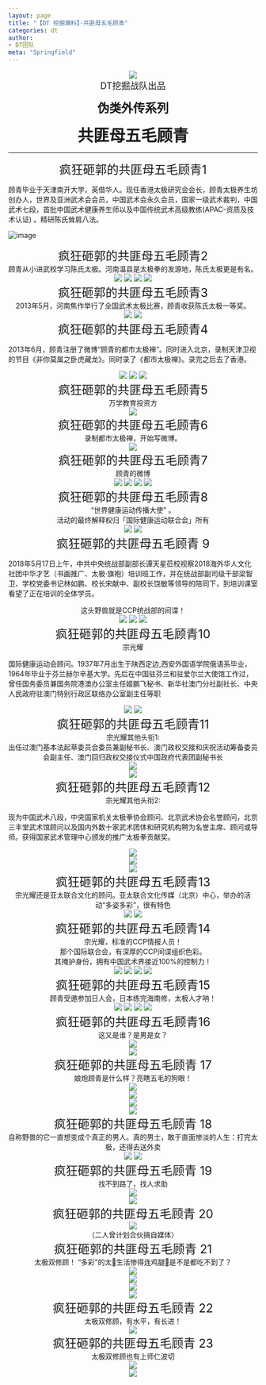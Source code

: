 ```yaml
---
layout: page
title: "【DT 挖掘爆料】·共匪母五毛顾青"
categories: dt
author:
- DT团队
meta: "Springfield"
---
```


<center>
    <img src="../../../../image/dt/logo.png"/>
</center>

<center>
    <font size=4>
        DT挖掘战队出品
    </font>
</center>
    
**<center><font size=5>伪类外传系列</font></center>**
    
**<center><font size=6>共匪母五毛顾青</font></center>**

<hr>

<center>
<font size=5>疯狂砸郭的共匪母五毛顾青1</font>
</center>

顾青毕业于天津南开大学，英借华人。现任香港太极研究会会长，顾青太极养生坊创办人，世界及亚洲武术会会员，中国武术会永久会员，国家一级武术裁判，中国武术七段，首批中国武术健康养生师以及中国传统武术高级教练(APAC-资质及技术认证) 。精研陈氏耸肩八法。

![image](../../../../image/dt/guqing1.png)

<center>
<font size=5>疯狂砸郭的共匪母五毛顾青2</font>
</center>

<center>
顾青从小进武校学习陈氏太极。河南温县是太极拳的发源地，陈氏太极更是有名。
</center>

<center>
    <img src="../../../../image/dt/guqing2.png"/>
    <img src="../../../../image/dt/guqing3.png"/>
    <img src="../../../../image/dt/guqing4.png"/>
    <img src="../../../../image/dt/guqing5.png"/>
</center>

<center>
<font size=5>疯狂砸郭的共匪母五毛顾青3</font>
</center>

<center>
2013年5月，河南焦作举行了全国武术太极比赛，顾青收获陈氏太极一等奖。
</center>

<center>
    <img src="../../../../image/dt/guqing6.png"/>
    <img src="../../../../image/dt/guqing7.png"/>
</center>

<center>
<font size=5>疯狂砸郭的共匪母五毛顾青4</font>
</center>

2013年6月，顾青注册了微博“顾青的都市太极禅“。同时进入北京，录制天津卫视的节目《非你莫属之卧虎藏龙》。同时录了《都市太极禅》。录完之后去了香港。

<center>
    <img src="../../../../image/dt/guqing8.png"/>
    <img src="../../../../image/dt/guqing9.png"/>
    <img src="../../../../image/dt/guqing10.png"/>
</center>

<center>
<font size=5>疯狂砸郭的共匪母五毛顾青5</font>
</center>

<center>
万学教育投资方
</center>

<center>
    <img src="../../../../image/dt/guqing11.png"/>
</center>

<center>
<font size=5>疯狂砸郭的共匪母五毛顾青6</font>
</center>

<center>
录制都市太极禅，开始写微博。
</center>

<center>
    <img src="../../../../image/dt/guqing12.png"/>
</center>

<center>
<font size=5>疯狂砸郭的共匪母五毛顾青7</font>
</center>

<center>
顾青的微博
</center>

<center>
    <img src="../../../../image/dt/guqing13.png"/>
    <img src="../../../../image/dt/guqing14.png"/>
    <img src="../../../../image/dt/guqing15.png"/>
    <img src="../../../../image/dt/guqing16.png"/>
</center>

<center>
<font size=5>疯狂砸郭的共匪母五毛顾青8</font>
</center>

<center>
“世界健康运动传播大使” 。
</center>

<center>
活动的最终解释权归「国际健康运动联合会」所有
</center>

<center>
    <img src="../../../../image/dt/guqing17.png"/>
    <img src="../../../../image/dt/guqing18.png"/>
</center>

<center>
<font size=5>疯狂砸郭的共匪母五毛顾青 9</font>
</center>

2018年5月17日上午，中共中央统战部副部长谭天星莅校视察2018海外华人文化社团中华才艺（书画推广、太极·旗袍）培训班工作，并在统战部副司级干部梁智卫、学校党委书记林如鹏、校长宋献中、副校长饶敏等领导的陪同下，到培训课室看望了正在培训的全体学员。 

<center>
这头野兽就是CCP统战部的间谍！
</center>

<center>
    <img src="../../../../image/dt/guqing19.png"/>
    <img src="../../../../image/dt/guqing20.png"/>
    <img src="../../../../image/dt/guqing21.png"/>
</center>

<center>
<font size=5>疯狂砸郭的共匪母五毛顾青10</font>
</center>

<center>
宗光耀
</center>

国际健康运动会顾问。1937年7月出生于陕西定边,西安外国语学院俄语系毕业，1964年毕业于芬兰赫尔辛基大学。先后在中国驻芬兰和驻爱尔兰大使馆工作过，曾任国务委员兼国务院港澳办公室主任姬鹏飞秘书、新华社澳门分社副社长、中央人民政府驻澳门特别行政区联络办公室副主任等职

<center>
    <img src="../../../../image/dt/guqing22.png"/>
    <img src="../../../../image/dt/guqing23.png"/>
</center>

<center>
<font size=5>疯狂砸郭的共匪母五毛顾青11</font>
</center>

<center>
宗光耀其他头衔1:
</center>

<center>
出任过澳门基本法起草委员会委员兼副秘书长、澳门政权交接和庆祝活动筹备委员会副主任、澳门回归政权交接仪式中国政府代表团副秘书长
</center>

<center>
    <img src="../../../../image/dt/guqing24.png"/>
</center>

<center>
    <img src="../../../../image/dt/guqing25.png"/>
</center>

<center>
<font size=5>疯狂砸郭的共匪母五毛顾青12</font>
</center>

<center>
宗光耀其他头衔2:
</center>

现为中国武术八段，中央国家机关太极拳协会顾问、北京武术协会名誉顾问，北京三丰堂武术馆顾问以及国内外数十家武术团体和研究机构聘为名誉主席、顾问或导师。获得国家武术管理中心颁发的推广太极拳贡献奖。

<center>
    <img src="../../../../image/dt/guqing26.png"/>
</center>

<center>
    <img src="../../../../image/dt/guqing27.png"/>
</center>

<center>
    <img src="../../../../image/dt/guqing28.png"/>
</center>

<center>
<font size=5>疯狂砸郭的共匪母五毛顾青13</font>
</center>

<center>
宗光耀还是亚太联合文化的顾问。亚太联合文化传媒（北京）中心，举办的活动“多姿多彩”，很有特色
</center>

<center>
    <img src="../../../../image/dt/guqing29.png"/>
    <img src="../../../../image/dt/guqing30.png"/>
</center>

<center>
<font size=5>疯狂砸郭的共匪母五毛顾青14</font>
</center>

<center>
宗光耀，标准的CCP情报人员！
</center>

<center>
那个国际联合会，有深厚的CCP间谍组织色彩。
</center>

<center>
其掩护身份，拥有中国武术界接近100%的控制力！
</center>

<center>
    <img src="../../../../image/dt/guqing31.png"/>
    <img src="../../../../image/dt/guqing32.png"/>
    <img src="../../../../image/dt/guqing33.png"/>
    <img src="../../../../image/dt/guqing34.png"/>
</center>

<center>
<font size=5>疯狂砸郭的共匪母五毛顾青15</font>
</center>

<center>
顾青受邀参加日人会，日本练完海南修，太极人才呐！
</center>

<center>
    <img src="../../../../image/dt/guqing35.png"/>
    <img src="../../../../image/dt/guqing36.png"/>
    <img src="../../../../image/dt/guqing37.png"/>
    <img src="../../../../image/dt/guqing38.png"/>
</center>

<center>
<font size=5>疯狂砸郭的共匪母五毛顾青16</font>
</center>

<center>
这又是谁？是男是女？
</center>

<center>
    <img src="../../../../image/dt/guqing39.png"/>
</center>

<center>
    <img src="../../../../image/dt/guqing40.png"/>
</center>

<center>
<font size=5>疯狂砸郭的共匪母五毛顾青 17</font>
</center>

<center>
娘炮顾青是什么样？亮瞎五毛的狗眼！
</center>

<center>
    <img src="../../../../image/dt/guqing41.png"/>
</center>

<center>
    <img src="../../../../image/dt/guqing42.png"/>
</center>

<center>
    <img src="../../../../image/dt/guqing43.png"/>
</center>

<center>
    <img src="../../../../image/dt/guqing44.png"/>
</center>

<center>
<font size=5>疯狂砸郭的共匪母五毛顾青 18</font>
</center>

<center>
自称野兽的它一直想变成个真正的男人。真的男士，敢于直面惨淡的人生：打完太极，还得去送外卖
</center>

<center>
    <img src="../../../../image/dt/guqing44.png"/>
    <img src="../../../../image/dt/guqing45.png"/>
</center>

<center>
<font size=5>疯狂砸郭的共匪母五毛顾青 19</font>
</center>

<center>
找不到路了，找人求助
</center>

<center>
    <img src="../../../../image/dt/guqing46.png"/>
</center>

<center>
    <img src="../../../../image/dt/guqing47.png"/>
</center>

<center>
<font size=5>疯狂砸郭的共匪母五毛顾青 20</font>
</center>

<center>
    <img src="../../../../image/dt/guqing48.png"/>
</center>

<center>
（二人曾计划合伙搞自媒体）
</center>

<center>
<font size=5>疯狂砸郭的共匪母五毛顾青 21</font>
</center>

<center>
太极双修顾！ “多彩”的太🐓️生活惨得连鸡腿🍗是不是都吃不到了？
</center>

<center>
    <img src="../../../../image/dt/guqing49.png"/>
</center>

<center>
    <img src="../../../../image/dt/guqing50.png"/>
</center>

<center>
    <img src="../../../../image/dt/guqing51.png"/>
</center>

<center>
    <img src="../../../../image/dt/guqing52.png"/>
</center>

<center>
<font size=5>疯狂砸郭的共匪母五毛顾青 22</font>
</center>

<center>
太极双修顾，有水平，有长进！
</center>

<center>
    <img src="../../../../image/dt/guqing53.png"/>
</center>

<center>
<font size=5>疯狂砸郭的共匪母五毛顾青 23</font>
</center>

<center>
太极双修顾也有上师仁波切
</center>

<center>
    <img src="../../../../image/dt/guqing54.png"/>
</center>

<center>
    <img src="../../../../image/dt/guqing55.png"/>
</center>
